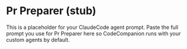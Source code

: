 # Pr Preparer (stub)
This is a placeholder for your ClaudeCode agent prompt.
Paste the full prompt you use for Pr Preparer here so CodeCompanion runs with your custom agents by default.
